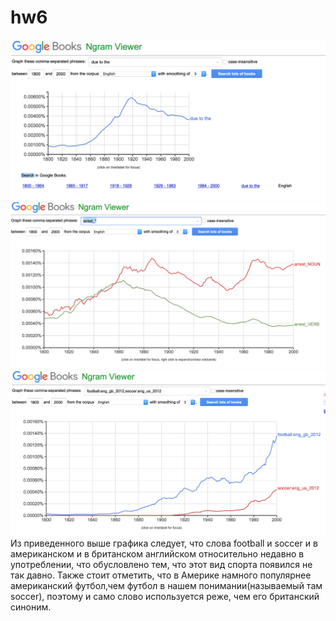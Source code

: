 # hw6
![due to the](https://github.com/vasilkina/hw6/blob/master/due%20to%20the.png)
![arrest](https://github.com/vasilkina/hw6/blob/master/arrest.png)
![football,soccer](https://github.com/vasilkina/hw6/blob/master/football_soccer.png)
 Из приведенного выше графика следует, что слова football и soccer и в американском и в британском английском относительно недавно в употреблении, что обусловлено тем, что этот вид спорта появился не так давно. Также стоит отметить, что в Америке намного популярнее американский футбол,чем футбол в нашем понимании(называемый там soccer), поэтому и само слово используется реже, чем его британский синоним.
